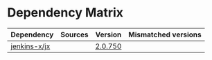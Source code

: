# Dependency Matrix

Dependency | Sources | Version | Mismatched versions
---------- | ------- | ------- | -------------------
[jenkins-x/jx](https://github.com/jenkins-x/jx.git) |  | [2.0.750](https://github.com/jenkins-x/jx/releases/tag/v2.0.750) | 
